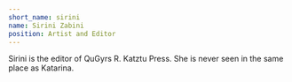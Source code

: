 ```yaml
---
short_name: sirini
name: Sirini Zabini
position: Artist and Editor
---
```

Sirini is the editor of QuGyrs R. Katztu Press. She is never seen in the same place as Katarina.
